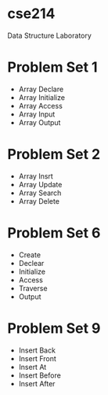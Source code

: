# cse214

Data Structure Laboratory

# Problem Set 1

* Array Declare
* Array Initialize
* Array Access
* Array Input
* Array Output

# Problem Set 2

* Array Insrt
* Array Update
* Array Search
* Array Delete


# Problem Set 6

* Create
* Declear
* Initialize
* Access
* Traverse
* Output


# Problem Set 9

* Insert Back
* Insert Front
* Insert At
* Insert Before
* Insert After

